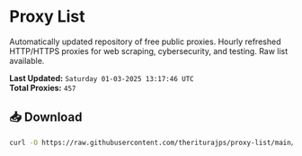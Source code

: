 # Proxy List

Automatically updated repository of free public proxies. Hourly refreshed HTTP/HTTPS proxies for web scraping, cybersecurity, and testing. Raw list available.

**Last Updated:** `Saturday 01-03-2025 13:17:46 UTC`  
**Total Proxies:** `457`

## 📥 Download
```bash
curl -O https://raw.githubusercontent.com/theriturajps/proxy-list/main/proxies.txt
